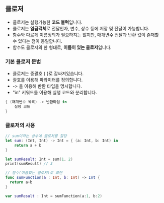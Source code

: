 ## 클로저
* 클로저는 실행가능한 **코드 블럭**입니다.  
* 클로저는 **일급객체**로 전달인자, 변수, 상수 등에 저장 및 전달이 가능합니다. 
* 함수와 다르게 이름정의가 필요하지는 않지만, 매개변수 전달과 반환 값이 존재할 수 있다는 점이 동일합니다.   
* 함수도 클로저의 한 형태로, **이름이 있는 클로저**입니다.  

### 기본 클로저 문법  
* 클로저는 중괄호 { }로 감싸져있습니다.  
* 괄호를 이용해 파라미터를 정의합니다.  
* -> 을 이용해 반환 타입을 명시합니다.  
* "in" 키워드를 이용해 실행 코드와 분리합니다.  

~~~Swift
{ (매개변수 목록) -> 반환타입 in
    실행 코드
}
~~~

### 클로저의 사용  
~~~Swift
// sum이라는 상수에 클로저를 할당
let sum: (Int, Int) -> Int = { (a: Int, b: Int) in
    return a + b
}

let sumResult: Int = sum(1, 2)
print(sumResult) // 3

// 함수(이름있는 클로저)로 표현
func sumFunction(a : Int, b: Int) -> Int {
  return a+b
}

var sumResult : Int = sumFunction(a:1, b:2)
~~~
